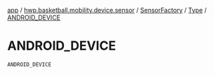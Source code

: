 [app](../../../index.md) / [hwp.basketball.mobility.device.sensor](../../index.md) / [SensorFactory](../index.md) / [Type](index.md) / [ANDROID_DEVICE](.)

# ANDROID_DEVICE

`ANDROID_DEVICE`
